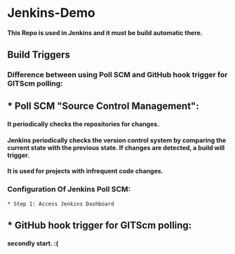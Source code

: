 # Jenkins-Demo
#### This Repo is used in Jenkins and it must be build automatic there.

## Build Triggers
### Difference between using Poll SCM and GitHub hook trigger for GITScm polling:

## * **Poll SCM "Source Control Management":**
   #### It periodically checks the repositories for changes.
   #### Jenkins periodically checks the version control system by comparing the current state with the previous state. If changes are detected, a build will trigger.
   #### It is used for projects with infrequent code changes.
 
   ### Configuration Of Jenkins Poll SCM:
    * Step 1: Access Jenkins Dashboard
 
 
## * **GitHub hook trigger for GITScm polling:**
 #### secondly start. :(

